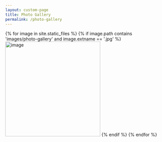 ```yaml
---
layout: custom-page
title: Photo Gallery
permalink: /photo-gallery
---
```


{% for image in site.static_files %}
    {% if image.path contains 'images/photo-gallery' and image.extname == '.jpg' %}
<img src="{{ site.url }}/home/assets/images/photo-gallery/{{ image.name }}" alt="image" height="300px" />
    {% endif %}
{% endfor %}
